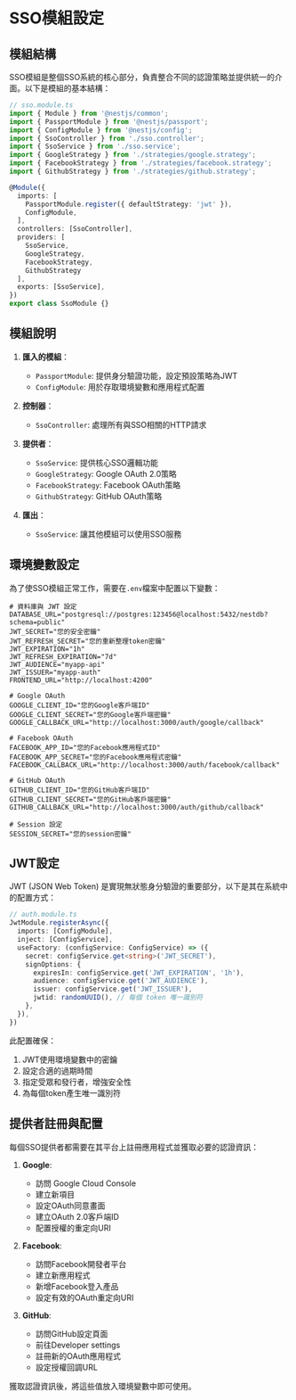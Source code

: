 # SSO模組設定

## 模組結構

SSO模組是整個SSO系統的核心部分，負責整合不同的認證策略並提供統一的介面。以下是模組的基本結構：

```typescript
// sso.module.ts
import { Module } from '@nestjs/common';
import { PassportModule } from '@nestjs/passport';
import { ConfigModule } from '@nestjs/config';
import { SsoController } from './sso.controller';
import { SsoService } from './sso.service';
import { GoogleStrategy } from './strategies/google.strategy';
import { FacebookStrategy } from './strategies/facebook.strategy';
import { GithubStrategy } from './strategies/github.strategy';

@Module({
  imports: [
    PassportModule.register({ defaultStrategy: 'jwt' }),
    ConfigModule,
  ],
  controllers: [SsoController],
  providers: [
    SsoService, 
    GoogleStrategy, 
    FacebookStrategy, 
    GithubStrategy
  ],
  exports: [SsoService],
})
export class SsoModule {}
```

## 模組說明

1. **匯入的模組**：
   - `PassportModule`: 提供身分驗證功能，設定預設策略為JWT
   - `ConfigModule`: 用於存取環境變數和應用程式配置

2. **控制器**：
   - `SsoController`: 處理所有與SSO相關的HTTP請求

3. **提供者**：
   - `SsoService`: 提供核心SSO邏輯功能
   - `GoogleStrategy`: Google OAuth 2.0策略
   - `FacebookStrategy`: Facebook OAuth策略
   - `GithubStrategy`: GitHub OAuth策略
   
4. **匯出**：
   - `SsoService`: 讓其他模組可以使用SSO服務

## 環境變數設定

為了使SSO模組正常工作，需要在`.env`檔案中配置以下變數：

```
# 資料庫與 JWT 設定
DATABASE_URL="postgresql://postgres:123456@localhost:5432/nestdb?schema=public"
JWT_SECRET="您的安全密鑰"
JWT_REFRESH_SECRET="您的重新整理token密鑰"
JWT_EXPIRATION="1h"
JWT_REFRESH_EXPIRATION="7d"
JWT_AUDIENCE="myapp-api"
JWT_ISSUER="myapp-auth"
FRONTEND_URL="http://localhost:4200"

# Google OAuth
GOOGLE_CLIENT_ID="您的Google客戶端ID"
GOOGLE_CLIENT_SECRET="您的Google客戶端密鑰"
GOOGLE_CALLBACK_URL="http://localhost:3000/auth/google/callback"

# Facebook OAuth
FACEBOOK_APP_ID="您的Facebook應用程式ID"
FACEBOOK_APP_SECRET="您的Facebook應用程式密鑰"
FACEBOOK_CALLBACK_URL="http://localhost:3000/auth/facebook/callback"

# GitHub OAuth
GITHUB_CLIENT_ID="您的GitHub客戶端ID"
GITHUB_CLIENT_SECRET="您的GitHub客戶端密鑰"
GITHUB_CALLBACK_URL="http://localhost:3000/auth/github/callback"

# Session 設定
SESSION_SECRET="您的session密鑰"
```

## JWT設定

JWT (JSON Web Token) 是實現無狀態身分驗證的重要部分，以下是其在系統中的配置方式：

```typescript
// auth.module.ts
JwtModule.registerAsync({
  imports: [ConfigModule],
  inject: [ConfigService],
  useFactory: (configService: ConfigService) => ({
    secret: configService.get<string>('JWT_SECRET'),
    signOptions: { 
      expiresIn: configService.get('JWT_EXPIRATION', '1h'),
      audience: configService.get('JWT_AUDIENCE'),
      issuer: configService.get('JWT_ISSUER'),
      jwtid: randomUUID(), // 每個 token 唯一識別符
    },
  }),
})
```

此配置確保：

1. JWT使用環境變數中的密鑰
2. 設定合適的過期時間
3. 指定受眾和發行者，增強安全性
4. 為每個token產生唯一識別符

## 提供者註冊與配置

每個SSO提供者都需要在其平台上註冊應用程式並獲取必要的認證資訊：

1. **Google**:
   - 訪問 Google Cloud Console
   - 建立新項目
   - 設定OAuth同意畫面
   - 建立OAuth 2.0客戶端ID
   - 配置授權的重定向URI

2. **Facebook**:
   - 訪問Facebook開發者平台
   - 建立新應用程式
   - 新增Facebook登入產品
   - 設定有效的OAuth重定向URI

3. **GitHub**:
   - 訪問GitHub設定頁面
   - 前往Developer settings
   - 註冊新的OAuth應用程式
   - 設定授權回調URL

獲取認證資訊後，將這些值放入環境變數中即可使用。